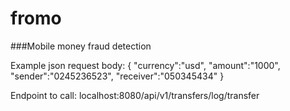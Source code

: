 # fromo
###Mobile money fraud detection

Example json request body: 
{
	"currency":"usd",
	"amount":"1000",
	"sender":"0245236523",
	"receiver":"050345434"
}


Endpoint to call: localhost:8080/api/v1/transfers/log/transfer


